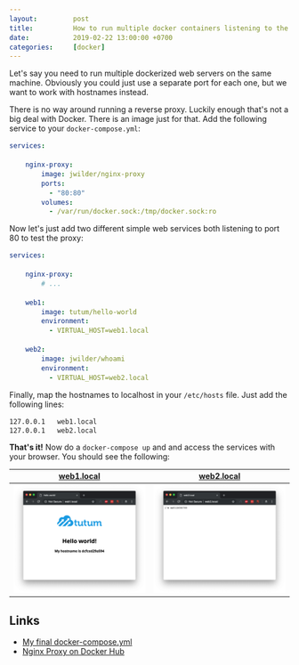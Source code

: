 ```yaml
---
layout:         post
title:          How to run multiple docker containers listening to the same port
date:           2019-02-22 13:00:00 +0700
categories:     [docker]
---
```


Let's say you need to run multiple dockerized web servers on the same machine. Obviously you could just use a separate 
port for each one, but we want to work with hostnames instead.

There is no way around running a reverse proxy. Luckily enough that's not a big deal with Docker. There is an image just
for that. Add the following service to your `docker-compose.yml`:

```yml
services:

    nginx-proxy:
        image: jwilder/nginx-proxy
        ports:
          - "80:80"
        volumes:
          - /var/run/docker.sock:/tmp/docker.sock:ro
```

Now let's just add two different simple web services both listening to port 80 to test the proxy:

```yml
services:

    nginx-proxy:
        # ...

    web1:
        image: tutum/hello-world
        environment:
          - VIRTUAL_HOST=web1.local
    
    web2:
        image: jwilder/whoami
        environment:
          - VIRTUAL_HOST=web2.local
```

Finally, map the hostnames to localhost in your `/etc/hosts` file. Just add the following lines:

```
127.0.0.1   web1.local
127.0.0.1   web2.local
```

**That's it!** Now do a `docker-compose up` and and access the services with your browser. You should see the following:

| [web1.local](http://web1.local)                                                                 | [web2.local](http://web1.local)                                                                 |
| ----------------------------------------------------------------------------------------------- | ----------------------------------------------------------------------------------------------- |
| ![web1.local](/assets/posts/2019-02-22-run-multiple-containers-listening-to-same-port/web1.png) | ![web2.local](/assets/posts/2019-02-22-run-multiple-containers-listening-to-same-port/web2.png) |


## Links
* [My final docker-compose.yml](/assets/posts/2019-02-22-run-multiple-containers-listening-to-same-port/docker-compose.yml)
* [Nginx Proxy on Docker Hub](https://hub.docker.com/r/jwilder/nginx-proxy)